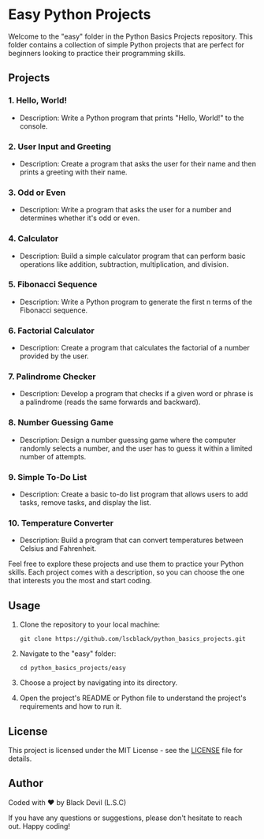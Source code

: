 # Easy Python Projects

Welcome to the "easy" folder in the Python Basics Projects repository. This folder contains a collection of simple Python projects that are perfect for beginners looking to practice their programming skills.

## Projects

### 1. Hello, World!
   - Description: Write a Python program that prints "Hello, World!" to the console.

### 2. User Input and Greeting
   - Description: Create a program that asks the user for their name and then prints a greeting with their name.

### 3. Odd or Even
   - Description: Write a program that asks the user for a number and determines whether it's odd or even.

### 4. Calculator
   - Description: Build a simple calculator program that can perform basic operations like addition, subtraction, multiplication, and division.

### 5. Fibonacci Sequence
   - Description: Write a Python program to generate the first n terms of the Fibonacci sequence.

### 6. Factorial Calculator
   - Description: Create a program that calculates the factorial of a number provided by the user.

### 7. Palindrome Checker
   - Description: Develop a program that checks if a given word or phrase is a palindrome (reads the same forwards and backward).

### 8. Number Guessing Game
   - Description: Design a number guessing game where the computer randomly selects a number, and the user has to guess it within a limited number of attempts.

### 9. Simple To-Do List
   - Description: Create a basic to-do list program that allows users to add tasks, remove tasks, and display the list.

### 10. Temperature Converter
   - Description: Build a program that can convert temperatures between Celsius and Fahrenheit.

Feel free to explore these projects and use them to practice your Python skills. Each project comes with a description, so you can choose the one that interests you the most and start coding.

## Usage

1. Clone the repository to your local machine:

    ```
    git clone https://github.com/lscblack/python_basics_projects.git
    ```

2. Navigate to the "easy" folder:

    ```
    cd python_basics_projects/easy
    ```

3. Choose a project by navigating into its directory.

4. Open the project's README or Python file to understand the project's requirements and how to run it.

## License

This project is licensed under the MIT License - see the [LICENSE](../LICENSE) file for details.

## Author

Coded with ❤️ by Black Devil (L.S.C)

If you have any questions or suggestions, please don't hesitate to reach out. Happy coding!
